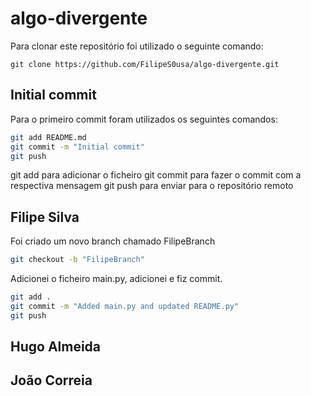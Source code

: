 # algo-divergente
Para clonar este repositório foi utilizado o seguinte comando:
```git
git clone https://github.com/FilipeS0usa/algo-divergente.git
```
## Initial commit
Para o primeiro commit foram utilizados os seguintes comandos:

```bash
git add README.md
git commit -m "Initial commit"
git push
```
git add para adicionar o ficheiro
git commit para fazer o commit com a respectiva mensagem
git push para enviar para o repositório remoto

## Filipe Silva

Foi criado um novo branch chamado FilipeBranch

```bash
git checkout -b "FilipeBranch"
```
Adicionei o ficheiro main.py, adicionei e fiz commit.

```bash
git add .
git commit -m "Added main.py and updated README.py"
git push
```

## Hugo Almeida

## João Correia

